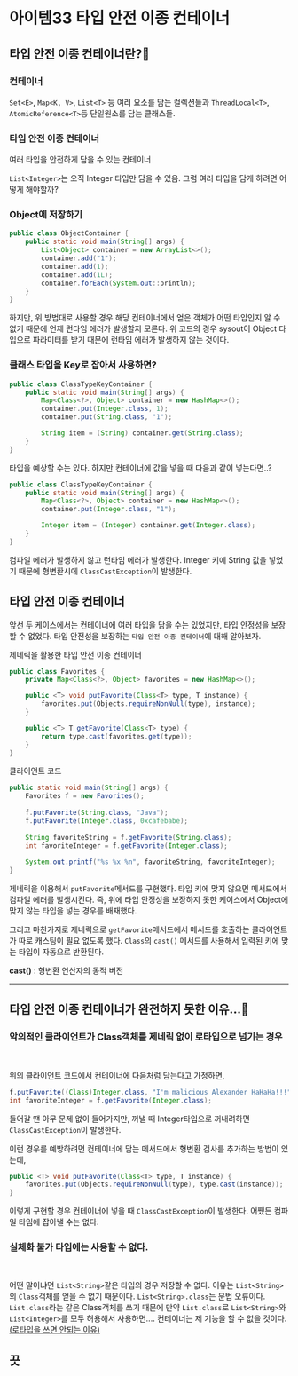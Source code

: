 # 아이템33 타입 안전 이종 컨테이너

## 타입 안전 이종 컨테이너란?🧐

### 컨테이너
`Set<E>`, `Map<K, V>`, `List<T>` 등 여러 요소를 담는 컬렉션들과
`ThreadLocal<T>`, `AtomicReference<T>`등 단일원소를 담는 클래스들.


### 타입 안전 이종 컨테이너
여러 타입을 안전하게 담을 수 있는 컨테이너

`List<Integer>`는 오직 Integer 타입만 담을 수 있음. 그럼 여러 타입을 담게 하려면 어떻게 해야할까?

### Object에 저장하기

```java
public class ObjectContainer {
    public static void main(String[] args) {
        List<Object> container = new ArrayList<>();
        container.add("1");
        container.add(1);
        container.add(1L);
        container.forEach(System.out::println);
    }
}
```

하지만, 위 방법대로 사용할 경우 해당 컨테이너에서 얻은 객체가 어떤 타입인지 알 수 없기 때문에 언제 런타임 에러가 발생할지 모른다. 위 코드의 경우 sysout이 Object 타입으로 파라미터를 받기 때문에 런타임 에러가 발생하지 않는 것이다.

### 클래스 타입을 Key로 잡아서 사용하면?

```java
public class ClassTypeKeyContainer {
    public static void main(String[] args) {
        Map<Class<?>, Object> container = new HashMap<>();
        container.put(Integer.class, 1);
        container.put(String.class, "1");

        String item = (String) container.get(String.class);
    }
}
```

타입을 예상할 수는 있다. 하지만 컨테이너에 값을 넣을 때 다음과 같이 넣는다면..?

```java
public class ClassTypeKeyContainer {
    public static void main(String[] args) {
        Map<Class<?>, Object> container = new HashMap<>();
        container.put(Integer.class, "1");

        Integer item = (Integer) container.get(Integer.class);
    }
}
```
컴파일 에러가 발생하지 않고 런타임 에러가 발생한다. Integer 키에 String 값을 넣었기 때문에 형변환시에 `ClassCastException`이 발생한다.

## 타입 안전 이종 컨테이너

앞선 두 케이스에서는 컨테이너에 여러 타입을 담을 수는 있었지만, 타입 안정성을 보장할 수 없었다. 타입 안전성을 보장하는 `타입 안전 이종 컨테이너`에 대해 알아보자.

제네릭을 활용한 타입 안전 이종 컨테이너
```java
public class Favorites {
    private Map<Class<?>, Object> favorites = new HashMap<>();

    public <T> void putFavorite(Class<T> type, T instance) {
        favorites.put(Objects.requireNonNull(type), instance);
    }

    public <T> T getFavorite(Class<T> type) {
        return type.cast(favorites.get(type));
    }
}
```

클라이언트 코드
```java
public static void main(String[] args) {
    Favorites f = new Favorites();
    
    f.putFavorite(String.class, "Java");
    f.putFavorite(Integer.class, 0xcafebabe);
    
    String favoriteString = f.getFavorite(String.class);
    int favoriteInteger = f.getFavorite(Integer.class);
    
    System.out.printf("%s %x %n", favoriteString, favoriteInteger);
}
```

제네릭을 이용해서 `putFavorite`메서드를 구현했다. 타입 키에 맞지 않으면 메서드에서 컴파일 에러를 발생시킨다.
즉, 위에 타입 안정성을 보장하지 못한 케이스에서 Object에 맞지 않는 타입을 넣는 경우를 배재했다.

그리고 마찬가지로 제네릭으로 `getFavorite`메서드에서 메서드를 호출하는 클라이언트가 따로 캐스팅이 필요 없도록 했다. `Class`의 `cast()` 메서드를 사용해서 입력된 키에 맞는 타입이 자동으로 반환된다.

**cast()** : 형변환 연산자의 동적 버전

---

## 타입 안전 이종 컨테이너가 완전하지 못한 이유...🥲

### 악의적인 클라이언트가 Class객체를 제네릭 없이 로타입으로 넘기는 경우
<br/>

위의 클라이언트 코드에서 컨테이너에 다음처럼 담는다고 가정하면,
```java
f.putFavorite((Class)Integer.class, "I'm malicious Alexander HaHaHa!!!");
int favoriteInteger = f.getFavorite(Integer.class);
```
들어갈 땐 아무 문제 없이 들어가지만, 꺼낼 때 Integer타입으로 꺼내려하면 `ClassCastException`이 발생한다.

이런 경우를 예방하려면 컨테이너에 담는 메서드에서 형변환 검사를 추가하는 방법이 있는데,
```java
public <T> void putFavorite(Class<T> type, T instance) {
    favorites.put(Objects.requireNonNull(type), type.cast(instance));
}
```

이렇게 구현할 경우 컨테이너에 넣을 때 `ClassCastException`이 발생한다. 어쨌든 컴파일 타임에 잡아낼 수는 없다.

### 실체화 불가 타입에는 사용할 수 없다.
<br/>

어떤 말이냐면 `List<String>`같은 타입의 경우 저장할 수 없다. 이유는 `List<String>`의 `Class`객체를 얻을 수 없기 때문이다. `List<String>.class`는 문법 오류이다. `List.class`라는 같은 Class객체를 쓰기 때문에 만약 `List.class`로 `List<String>`와 `List<Integer>`를 모두 허용해서 사용하면.... 컨테이너는 제 기능을 할 수 없을 것이다. [(로타입을 쓰면 안되는 이유)](https://github.com/woowa-Effective-Java-Study/effective-java-study/blob/main/2yujeong/item_26.md)

## 끗